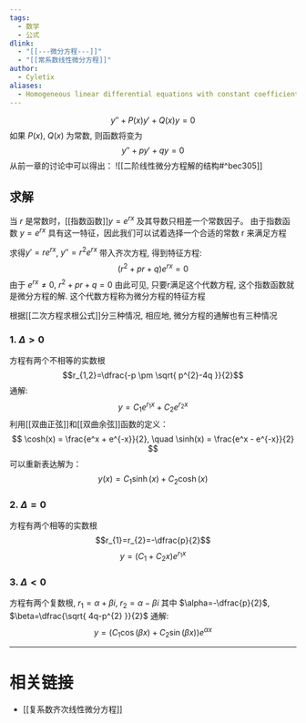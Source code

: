 ```yaml
---
tags:
  - 数学
  - 公式
dlink:
  - "[[---微分方程---]]"
  - "[[常系数线性微分方程]]"
author:
  - Cyletix
aliases:
  - Homogeneous linear differential equations with constant coefficients
---
```

$$y''+P(x)y'+Q(x)y=0$$
如果 $P(x)$, $Q(x)$ 为常数, 则函数将变为
$$y''+py'+qy=0$$
从前一章的讨论中可以得出：
![[二阶线性微分方程解的结构#^bec305]]
## 求解
当 $r$ 是常数时，[[指数函数]]$y=e^{rx}$ 及其导数只相差一个常数因子。
由于指数函数 $y=e^{rx}$ 具有这一特征，因此我们可以试着选择一个合适的常数 r 来满足方程

求得$y'=re^{rx}$, $y''=r^{2}e^{rx}$
带入齐次方程, 得到特征方程: 
$$(r^{2}+pr+q)e^{ rx }=0$$
由于 $e^{ rx }\neq 0$, $r^{2}+pr+q=0$
由此可见, 只要r满足这个代数方程, 这个指数函数就是微分方程的解.
这个代数方程称为微分方程的特征方程

根据[[二次方程求根公式]]分三种情况, 相应地, 微分方程的通解也有三种情况
### 1. $\Delta > 0$
方程有两个不相等的实数根
$$r_{1,2}=\dfrac{-p \pm \sqrt{ p^{2}-4q }}{2}$$
通解: 
$$y=C_{1}e^{ r_{1}x }+C_{2}e^{ r_{2}x }$$
利用[[双曲正弦]]和[[双曲余弦]]函数的定义：
$$ \cosh(x) = \frac{e^x + e^{-x}}{2}, \quad \sinh(x) = \frac{e^x - e^{-x}}{2} $$
可以重新表达解为：
$$y(x)=C_1\sinh(x)+C_2\cosh(x)$$
### 2. $\Delta = 0$
方程有两个相等的实数根
$$r_{1}=r_{2}=-\dfrac{p}{2}$$
$$y=(C_{1}+C_{2}x)e^{ r_{1}x }$$
### 3. $\Delta < 0$
方程有两个复数根, $r_{1}=\alpha+\beta i$, $r_{2}=\alpha-\beta i$ 
其中 $\alpha=-\dfrac{p}{2}$, $\beta=\dfrac{\sqrt{ 4q-p^{2} }}{2}$ 
通解:
$$y=(C_{1}\cos(\beta x)+C_{2}\sin(\beta x))e^{ \alpha x }$$


---
# 相关链接
- [[复系数齐次线性微分方程]]

